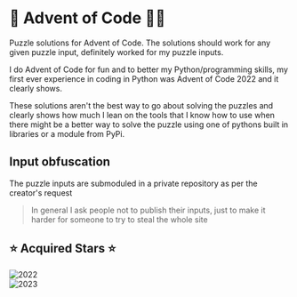 # 🎄 Advent of Code 🎅🏻
Puzzle solutions for Advent of Code. The solutions should work for any given puzzle input, definitely worked for my puzzle inputs.

I do Advent of Code for fun and to better my Python/programming skills, my first ever experience in coding in Python was Advent of Code 2022 and it clearly shows.

These solutions aren't the best way to go about solving the puzzles and clearly shows how much I lean on the tools that I know how to use when there might be a better way to solve the puzzle using one of pythons built in libraries or a module from PyPi.

## Input obfuscation
The puzzle inputs are submoduled in a private repository as per the creator's request
> In general I ask people not to publish their inputs, just to make it harder for someone to try to steal the whole site

## ⭐️ Acquired Stars ⭐️
![2022](https://img.shields.io/endpoint?url=https://raw.githubusercontent.com/neckless-was-taken/advent-of-code/main/year_2022/completion.json)\
![2023](https://img.shields.io/endpoint?url=https://raw.githubusercontent.com/neckless-was-taken/advent-of-code/main/year_2023/completion.json)